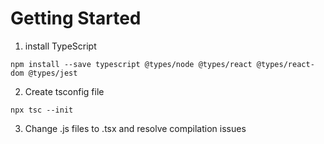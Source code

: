# Getting Started
1. install TypeScript
```
npm install --save typescript @types/node @types/react @types/react-dom @types/jest
```
2. Create tsconfig file

```
npx tsc --init
```
3. Change .js files to .tsx and resolve compilation issues
#

